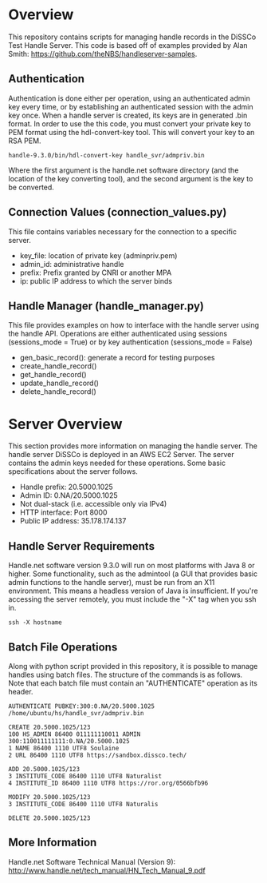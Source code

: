 # Overview

This repository contains scripts for managing handle records in the DiSSCo Test Handle Server. This code is based off of examples provided by Alan Smith: https://github.com/theNBS/handleserver-samples. 

## Authentication

Authentication is done either per operation, using an authenticated admin key every time, or by establishing an authenticated session with the admin key once. When a handle server is created, its keys are in generated .bin format. In order to use the this code, you must convert your private key to PEM format using the hdl-convert-key tool. This will convert your key to an RSA PEM. 

```
handle-9.3.0/bin/hdl-convert-key handle_svr/admpriv.bin
```
Where the first argument is the handle.net software directory (and the location of the key converting tool), and the second argument is the key to be converted. 

## Connection Values (connection_values.py)

This file contains variables necessary for the connection to a specific server. 

* key_file: location of private key (adminpriv.pem)
* admin_id: administrative handle
* prefix: Prefix granted by CNRI or another MPA
* ip: public IP address to which the server binds

## Handle Manager (handle_manager.py)

This file provides examples on how to interface with the handle server using the handle API. Operations are either authenticated using sessions (sessions_mode = True) or by key authentication (sessions_mode = False) 

* gen_basic_record(): generate a record for testing purposes
* create_handle_record()
* get_handle_record() 
* update_handle_record()
* delete_handle_record()


# Server Overview
This section provides more information on managing the handle server. The handle server DiSSCo is deployed in an AWS EC2 Server. The server contains the admin keys needed for these operations. Some basic specifications about the server follows. 

* Handle prefix: 20.5000.1025
* Admin ID: 0.NA/20.5000.1025
* Not dual-stack (i.e. accessible only via IPv4)
* HTTP interface: Port 8000
* Public IP address: 35.178.174.137

## Handle Server Requirements

Handle.net software version 9.3.0 will run on most platforms with Java 8 or higher. Some functionality, such as the admintool (a GUI that provides basic admin functions to the handle server), must be run from an X11 environment. This means a headless version of Java is insufficient. If you're accessing the server remotely, you must include the "-X" tag when you ssh in.

```
ssh -X hostname
```

## Batch File Operations

Along with python script provided in this repository, it is possible to manage handles using batch files. The structure of the commands is as follows. Note that each batch file must contain an "AUTHENTICATE" operation as its header.

```
AUTHENTICATE PUBKEY:300:0.NA/20.5000.1025
/home/ubuntu/hs/handle_svr/admpriv.bin

CREATE 20.5000.1025/123
100 HS_ADMIN 86400 011111110011 ADMIN 300:110011111111:0.NA/20.5000.1025
1 NAME 86400 1110 UTF8 Soulaine
2 URL 86400 1110 UTF8 https://sandbox.dissco.tech/

ADD 20.5000.1025/123
3 INSTITUTE_CODE 86400 1110 UTF8 Naturalist
4 INSTITUTE_ID 86400 1110 UTF8 https://ror.org/0566bfb96

MODIFY 20.5000.1025/123
3 INSTITUTE_CODE 86400 1110 UTF8 Naturalis

DELETE 20.5000.1025/123

```

## More Information
Handle.net Software Technical Manual (Version 9): http://www.handle.net/tech_manual/HN_Tech_Manual_9.pdf




